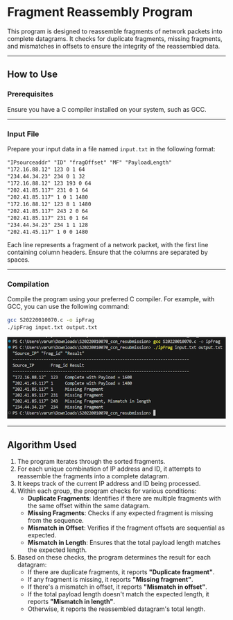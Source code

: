 
# Fragment Reassembly Program

This program is designed to reassemble fragments of network packets into complete datagrams. It checks for duplicate fragments, missing fragments, and mismatches in offsets to ensure the integrity of the reassembled data.

---

## How to Use

### Prerequisites

Ensure you have a C compiler installed on your system, such as GCC.

---

### Input File

Prepare your input data in a file named `input.txt` in the following format:

```plaintext
"IPsourceaddr" "ID" "fragOffset" "MF" "PayloadLength"
"172.16.88.12" 123 0 1 64
"234.44.34.23" 234 0 1 32
"172.16.88.12" 123 193 0 64
"202.41.85.117" 231 0 1 64
"202.41.85.117" 1 0 1 1480
"172.16.88.12" 123 8 1 1480
"202.41.85.117" 243 2 0 64
"202.41.85.117" 231 0 1 64
"234.44.34.23" 234 1 1 128
"202.41.45.117" 1 0 0 1480
```

Each line represents a fragment of a network packet, with the first line containing column headers. Ensure that the columns are separated by spaces.

---

### Compilation

Compile the program using your preferred C compiler. For example, with GCC, you can use the following command:

```bash
gcc S20220010070.c -o ipFrag
./ipFrag input.txt output.txt
```

![kupakala](image.png)

---

## Algorithm Used

1. The program iterates through the sorted fragments.
2. For each unique combination of IP address and ID, it attempts to reassemble the fragments into a complete datagram.
3. It keeps track of the current IP address and ID being processed.
4. Within each group, the program checks for various conditions:
   - **Duplicate Fragments**: Identifies if there are multiple fragments with the same offset within the same datagram.
   - **Missing Fragments**: Checks if any expected fragment is missing from the sequence.
   - **Mismatch in Offset**: Verifies if the fragment offsets are sequential as expected.
   - **Mismatch in Length**: Ensures that the total payload length matches the expected length.
5. Based on these checks, the program determines the result for each datagram:
   - If there are duplicate fragments, it reports **"Duplicate fragment"**.
   - If any fragment is missing, it reports **"Missing fragment"**.
   - If there's a mismatch in offset, it reports **"Mismatch in offset"**.
   - If the total payload length doesn't match the expected length, it reports **"Mismatch in length"**.
   - Otherwise, it reports the reassembled datagram's total length.
